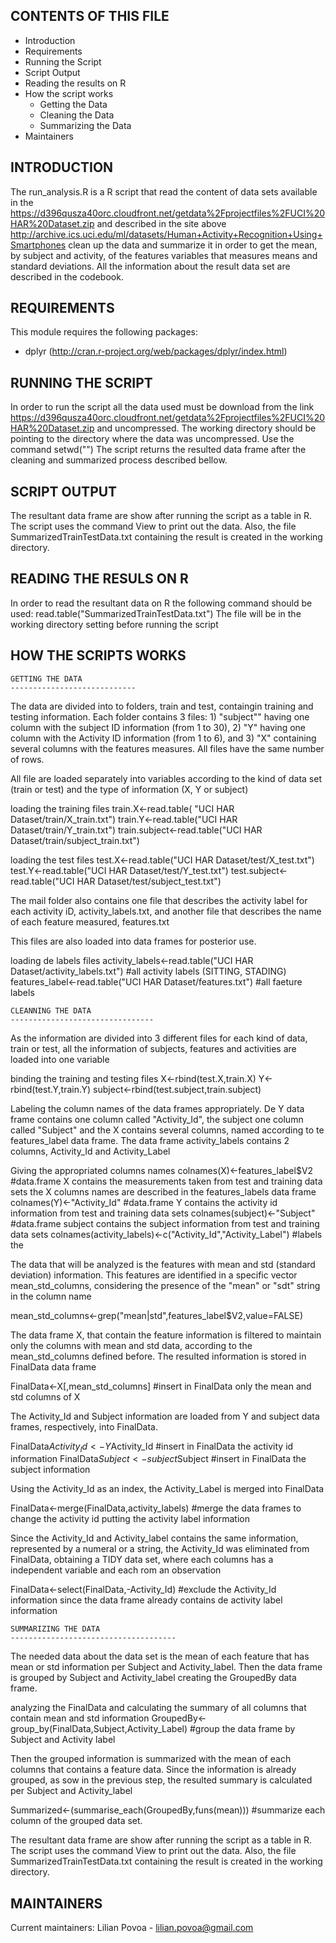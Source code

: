 CONTENTS OF THIS FILE
------------------------------------
   
 * Introduction
 * Requirements
 * Running the Script
 * Script Output
 * Reading the results on R
 * How the script works
    * Getting the Data
    * Cleaning the Data
    * Summarizing the Data
 * Maintainers

INTRODUCTION
-----------------------
The run_analysis.R is a R script that read the content of data sets available in the https://d396qusza40orc.cloudfront.net/getdata%2Fprojectfiles%2FUCI%20HAR%20Dataset.zip and described in  the site above http://archive.ics.uci.edu/ml/datasets/Human+Activity+Recognition+Using+Smartphones clean up the data and summarize it in order to get the mean, by subject and activity, of the features variables that measures means and standard deviations. All the information about the result data set are described in the codebook.

REQUIREMENTS
------------
This module requires the following packages:
 * dplyr (http://cran.r-project.org/web/packages/dplyr/index.html)

RUNNING THE SCRIPT
--------------------

In order to run the script all the data used must be download from the link https://d396qusza40orc.cloudfront.net/getdata%2Fprojectfiles%2FUCI%20HAR%20Dataset.zip and uncompressed. 
The working directory should be pointing to the directory where the data was uncompressed. Use the command setwd("<directory where the data was uncompressed>")
The script returns the resulted data frame after the cleaning and summarized process described bellow.

SCRIPT OUTPUT
------------------------

The resultant data frame are show after running the script as a table in R. The script uses the command View to print out the data. Also, the file SummarizedTrainTestData.txt containing the result is created in the working directory.

READING THE RESULS ON R
-------------------------------------------------------

In order to read the resultant data on R the following command should be used:
  read.table("SummarizedTrainTestData.txt") 
The file will be in the working directory setting before running the script


HOW THE SCRIPTS WORKS
--------------------------------------

    GETTING THE DATA
    ----------------------------

The data are divided into to folders, train and test, containgin training and testing information. Each folder contains 3 files: 1) "subject"" having one column with the subject ID information (from 1 to 30), 2) "Y" having one column with the Activity ID information (from 1 to 6), and 3) "X" containing several columns with the features measures. All files have the same number of rows.

All file are loaded separately into variables according to the kind of data set (train or test) and the type of information (X, Y or subject)

loading the training files
train.X<-read.table( "UCI HAR Dataset/train/X_train.txt")
train.Y<-read.table("UCI HAR Dataset/train/Y_train.txt")
train.subject<-read.table("UCI HAR Dataset/train/subject_train.txt")

loading the test files
test.X<-read.table("UCI HAR Dataset/test/X_test.txt")
test.Y<-read.table("UCI HAR Dataset/test/Y_test.txt")
test.subject<-read.table("UCI HAR Dataset/test/subject_test.txt")

The mail folder also contains one file that describes the activity label for each activity iD, activity_labels.txt, and another file that describes the name of each feature measured, features.txt

This files are also loaded into data frames for posterior use.

loading de labels files
activity_labels<-read.table("UCI HAR Dataset/activity_labels.txt") #all activity labels (SITTING, STADING)
features_label<-read.table("UCI HAR Dataset/features.txt") #all faeture labels


    CLEANNING THE DATA
    --------------------------------

As the information are divided into 3 different files for each kind of data, train or test, all the information of subjects, features and activities are loaded into one variable

binding the training and testing files
X<-rbind(test.X,train.X)
Y<-rbind(test.Y,train.Y)
subject<-rbind(test.subject,train.subject)

Labeling the column names of the data frames appropriately. De Y data frame contains one column called "Activity_Id", the subject one column called "Subject" and the X contains several columns, named according to te features_label data frame. The data frame activity_labels contains 2 columns, Activity_Id and Activity_Label

Giving the appropriated columns names
colnames(X)<-features_label$V2  #data.frame X contains the measurements taken from test and training data sets
the X columns names are described in the features_labels data frame
colnames(Y)<-"Activity_Id" #data.frame Y contains the activity id information from test and training data sets
colnames(subject)<-"Subject"  #data.frame subject contains the subject information from test and training data sets
colnames(activity_labels)<-c("Activity_Id","Activity_Label") #labels the

The data that will be analyzed is the features with mean and std (standard deviation) information. This features are identified in a specific vector mean_std_columns, considering the presence of the "mean" or "sdt" string in the column name

mean_std_columns<-grep("mean|std",features_label$V2,value=FALSE)

The data frame X, that contain the feature information is filtered to maintain only the columns with mean and std data, according to the mean_std_columns defined before. The resulted information is stored in FinalData data frame

FinalData<-X[,mean_std_columns] #insert in FinalData only the mean and std columns of X

The Activity_Id and Subject information are loaded from Y and subject data frames, respectively, into FinalData.

FinalData$Activity_Id<-Y$Activity_Id #insert in FinalData the activity id information
FinalData$Subject<-subject$Subject #insert in FinalData the subject information

Using the Activity_Id as an index, the Activity_Label is merged into  FinalData

FinalData<-merge(FinalData,activity_labels) #merge the data frames to change the activity id putting the activity label information

Since the Activity_Id and Activity_label contains the same information, represented by a numeral or a string, the Activity_Id was eliminated from FinalData, obtaining a TIDY data set, where each columns has a independent variable and each rom an observation

FinalData<-select(FinalData,-Activity_Id) #exclude the Activity_Id information since the data frame already contains de activity label information


    SUMMARIZING THE DATA
    -------------------------------------

The needed data about the data set is the mean of each feature that has mean or std information per Subject and Activity_label. Then the data frame is grouped by Subject and Activity_label creating the GroupedBy data frame.

analyzing the FinalData and calculating the summary of all columns that contain mean and std information
GroupedBy<-group_by(FinalData,Subject,Activity_Label) #group the data frame by Subject and Activity label

Then the grouped information is summarized with the mean of each columns that contains a feature data. Since the information is already grouped, as sow in the previous step, the resulted summary is calculated per Subject and Activity_label

Summarized<-(summarise_each(GroupedBy,funs(mean))) #summarize each column of the grouped data set. 

The resultant data frame are show after running the script as a table in R. The script uses the command View to print out the data. Also, the file SummarizedTrainTestData.txt containing the result is created in the working directory.

MAINTAINERS
----------------------
Current maintainers:
 Lilian Povoa  - lilian.povoa@gmail.com
